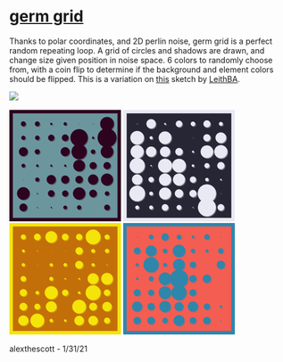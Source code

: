 # [germ grid](https://www.openprocessing.org/sketch/1085284)

Thanks to polar coordinates, and 2D perlin noise, germ grid is a perfect random repeating loop. A grid of circles and shadows are drawn, and change size given position in noise space. 6 colors to randomly choose from, with a coin flip to determine if the background and element colors should be flipped. This is a variation on [this](https://www.openprocessing.org/sketch/780000) sketch by [LeithBA](https://leithba.com/).

<p float="left">
	<img width="300" src="./gifs/gg_gif_0.gif">
</p>
<p float="left">
	<img width="200" src="./stills/germ_grid_0.png">
	<img width="200" src="./stills/germ_grid_1.png">
	<img width="200" src="./stills/germ_grid_2.png">
	<img width="200" src="./stills/germ_grid_3.png">
</p>

alexthescott - 1/31/21
